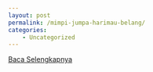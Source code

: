 ```yaml
---
layout: post
permalink: /mimpi-jumpa-harimau-belang/
categories:
    - Uncategorized
---
```


[Baca Selengkapnya](/06)
